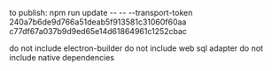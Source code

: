 to publish:
npm run update -- -- --transport-token 240a7b6de9d766a51deab5f913581c31060f60aa
c77df67a037b9d9ed65e14d61864961c1252cbac

do not include electron-builder
do not include web sql adapter
do not include native dependencies